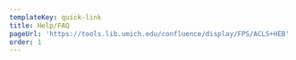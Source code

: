 ```yaml
---
templateKey: quick-link
title: Help/FAQ
pageUrl: 'https://tools.lib.umich.edu/confluence/display/FPS/ACLS+HEB'
order: 1
---
```

